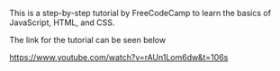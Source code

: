 This is a step-by-step tutorial by FreeCodeCamp to learn the basics of JavaScript, HTML, and CSS.

The link for the tutorial can be seen below

https://www.youtube.com/watch?v=rAUn1Lom6dw&t=106s

